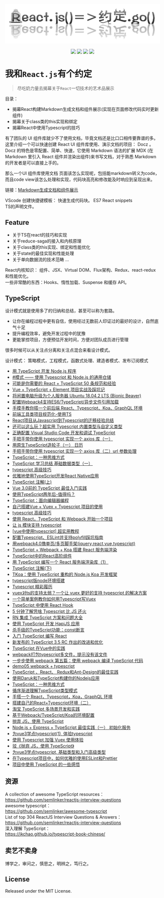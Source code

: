 ![](https://github.com/bluezhan/The-Art-of-ReactJs/raw/master/images/logo.png)

<p align="center">
  <img src="https://img.shields.io/badge/language-fontend-green.svg">
  <img src="https://img.shields.io/badge/React-16+-orange.svg">
  <img src="https://img.shields.io/badge/license-MIT-blue.svg">
  <img src="https://img.shields.io/badge/约定-永远-ff69b4.svg">
</p>

# 我和`React.js`有个约定
> 尽吃奶力量去揭幕关于`React`一切技术的艺术品展示


目录：
- 揭幕React构建Markdown生成文档和组件展示(实现在页面修改代码实时更新组件)
- 揭幕关于class类的this实现和绑定
- 揭幕React中使用Typescript的技巧

有了团队的 UI 组件库就少不了使用文档，毕竟文档还是比口口相传要靠谱的多。这里介绍一个可以快速创建 React UI 组件库使用、演示文档的项目： Docz 。 Docz 的特色是零配置、简单、快速，它使用 Markdown 语法的扩展 MDX (在 Markdown 里引入 React 组件并渲染出组件)来书写文档，对于熟悉 Markdown 的开发者是可以直接上手的。

那么一个UI 组件库使用文档 页面该怎么实现呢，包括能markdown转义为code，而且code view该怎么处理和实现，代码块高亮和修改能及时响应到呈现出来。

链接：[Markdown生成文档和组件展示](https://codesandbox.io/embed/fancy-night-87kse?fontsize=14)


VScode 创建快捷键模板：
快速生成代码块。
ES7 React snippets  
TS的声明文件。  


## Feature

- 关于TS在react的技巧和实现
- 关于reduce-saga的接入和内核原理
- 关于class类的this实现、绑定和性能优化
- 关于state的最佳实现和性能处理
- 关于单向数据流的技术范畴
...

React内核知识：
 组件、JSX、Virtual DOM、Flux架构、Redux、react-redux和性能优化。   
 一些非常酷的东西：Hooks、惰性加载、Suspense 和缓存 API。


## TypeScript




设计模式就是使用多了的归纳和总结，甚至可以称为套路。

- 让你在编程过程中更有自信，使用经过无数前人印证过的最好的设计，自然底气十足
- 提升编程效率，避免开发过程中的犹豫
- 更能掌控项目，方便预估开发时间，方便对团队成员进行管理

很多时候可以从关注点分离和关注点混合来看设计模式。

设计模式： 策略模式，工程模式，函数式处理、建造者模式、发布订阅模式


* [用 TypeScript 开发 Node.js 程序](https://segmentfault.com/a/1190000019028660)  
* [#模式 —— 使用 Typescript 和 Node.js 的通用仓储](https://juejin.im/post/5cc715e1f265da03b36ef390)  
* [可能是你需要的 React + TypeScript 50 条规范和经验](http://t.cn/AiKiOFnN)  
* [Vue + TypeScript + Element 项目实战及踩坑记](https://segmentfault.com/a/1190000018720570)  
* [将闲置电脑升级为个人服务器 Ubuntu 18.04.2 LTS (Bionic Beaver)](https://segmentfault.com/a/1190000019062772)  
* [配置Webpack4支持ES6/TypeScript/异步文件引用加载](https://juejin.im/post/5cf38e4bf265da1b833375da)  
* [手摸手教你搭一个前后端 React、Typescript、Koa、GraphQL 环境](https://github.com/yhlben/cdfang-spider/blob/master/Introduction.md)  
* [前端工具类项目规范化-使用TS](https://juejin.im/post/5ca6dd5c6fb9a05e2b24017a)  
* [React项目从Javascript到Typescript的迁移经验总结](https://segmentfault.com/a/1190000019075274)  
* [还可以这么玩？超实用 Typescript 内置类型与自定义类型](https://segmentfault.com/a/1190000019402237)  
* [正确配置 Visual Studio Code 开发和调试 TypeScript](https://segmentfault.com/a/1190000018777683)  
* [手把手带你使用 typescript 实现一个 axios 库（一）](https://juejin.im/post/5cd15a69e51d454757162511)  
* [用原生TypeScript造轮子（一） 日历](https://segmentfault.com/a/1190000019417139)  
* [手把手带你使用 typescript 实现一个 axios 库（二）url 参数处理](https://juejin.im/post/5cd2aa6de51d45475f4de2c0)  
* [TypeScript：一种思维方式](https://mp.weixin.qq.com/s?__biz=MjM5MTA1MjAxMQ==&mid=2651232096&idx=1&sn=6e22f1a84d33f34eafd07ca6521d108b&chksm=bd494ee48a3ec7f247f4484f669e3c5984c7779931309551318cc3b2a7afcdbc3c2a64d5af0a&mpshare=1&scene=2&srcid=&from=timeline&ascene=2&devicetype=androi)  
* [TypeScript 学习总结 基础数据类型（一）](https://juejin.im/post/5cfcc7fef265da1b80203854)  
* [typescript 高级技巧](https://segmentfault.com/a/1190000019449565)  
* [优雅地使用TypeScript开发React Native应用](https://juejin.im/post/5cd978ef6fb9a031fe3be6bd)  
* [TypeScript 注解(上)](https://segmentfault.com/a/1190000018863111)  
* [Vue 3.0前的 TypeScript 最佳入门实践](https://mp.weixin.qq.com/s?__biz=MzI1NDU3NzM5Mg==&mid=2247483764&idx=1&sn=df7dbf5c4e910a6e1893a0b57b0dd727)  
* [使用TypeScript两年后-值得吗？](https://segmentfault.com/a/1190000018870862)  
* [TypeScript：面向编辑器编程](https://zhuanlan.zhihu.com/p/62292091)  
* [自己搭建Vue + Vuex + Typescript 项目的使用](https://juejin.im/post/5cdc04cde51d453b6b3384f9)  
* [typescript 高级技巧](https://segmentfault.com/a/1190000019449565)  
* [使用 React，TypeScript 和 Webpack 开始一个项目](https://segmentfault.com/a/1190000019489612)  
* [让 js 模块支持 typescript](https://juejin.im/post/5cdd303ee51d453c850d3bd6)  
* [[vue中使用typescript] 超实用教程](https://juejin.im/post/5d0701935188251a4f000ae2)  
* [配置Typescript、ESLint并支持polyfill踩坑指南](https://juejin.im/post/5d06f2d36fb9a07eeb13a778)  
* [用webpack4.0撸单页/多页脚手架(jquery,react,vue,typescript)](https://juejin.im/post/5d078cc16fb9a07ef37668d0)  
* [TypeScript + Webpack + Koa 搭建 React 服务端渲染](https://juejin.im/post/5cb7e9206fb9a068801447fe)  
* [TypeScript中的React高阶组件](https://segmentfault.com/a/1190000018906665)  
* [用 TypeScript 编写一个 React 服务端渲染库（1）](https://juejin.im/post/5cb84aaef265da03904c110e)  
* [TypeScript 注解(下)](https://segmentfault.com/a/1190000018926596)  
* [TKoa：使用 TypeScript 重构的 Node.js Koa 开发框架](https://github.com/tkoajs/tkoa/blob/master/README_CN.md)  
* [typescript版node环境搭建](http://www.zhuyuntao.cn/2019/05/19/typescript%E7%89%88node%E7%8E%AF%E5%A2%83%E6%90%AD%E5%BB%BA/)  
* [Typescript 精彩履历](https://juejin.im/post/5d0a0ce16fb9a07efc498ce4)  
* [vuex对ts的支持太弱？一个让 vuex 更好的支持 typescript 的解决方案](https://juejin.im/post/5d09de7ee51d45108223fc71)  
* [一个简单案例教你如何用Typescript写Vuex](https://juejin.im/post/5d09682d518825531e0648a7)  
* [TypeScript 中使用 React Hook](https://github.com/rrd-fe/blog/blob/master/react/typescript-hooks.md)  
* [5 分钟了解凭啥 Typescript 比 JS 还火](https://mp.weixin.qq.com/s?__biz=MzI5ODM3MjcxNQ==&mid=2247486585&idx=1&sn=df79e8775593ae95f06bab60cba8f87a&chksm=eca7977ddbd01e6b7628800ca31eff749b22c1e2c51a8f56afe9f488236d7cb68ed948d9057f&xtrack=1&scene=90&subscene=93&sessionid=1555581316&clicktime=1555581673&ascene=56&devicetype=android-24&version=2700033c&nettype=WIFI&abtest_cookie=BAABAAoACwASABMABQAjlx4AXJkeAMeZHgDSmR4A3JkeAAAA&lang=zh_CN&pass_ticket=FJ9aWMXy3y10SwF3pmcloMQFqZCgesQZ/+c9g1wLZCT0qzmIFQNewJMQ+vZGhJim&wx_header=1)  
* [RN 集成 TypeScript 方案和问题大全](https://zhuanlan.zhihu.com/p/66243553)  
* [使用 TypeScript 开发 HapiJS 应用](https://segmentfault.com/a/1190000019252547)  
* [杀手级的TypeScript功能：const断言](https://segmentfault.com/a/1190000019239979)  
* [入门 TypeScript 编写 React](https://zhuanlan.zhihu.com/p/69802663)  
* [新发布的 TypeScript 3.5 RC 作出的改进和优化](https://segmentfault.com/a/1190000019265371)  
* [TypeScript 在Vue中的实践](https://juejin.im/post/5cbebc4f6fb9a03232197d6a)  
* [webpack打包typescript多文件，提示没有该文件](http://www.zhuyuntao.cn/2019/04/24/webpack%E6%89%93%E5%8C%85typescript%E5%A4%9A%E6%96%87%E4%BB%B6%EF%BC%8C%E6%8F%90%E7%A4%BA%E6%B2%A1%E6%9C%89%E8%AF%A5%E6%96%87%E4%BB%B6/)  
* [一步步使用 webpack 第五篇：使用 webpack 编译 TypeScript 代码](https://juejin.im/post/5cc0318d6fb9a0320f7de894)  
* [demo05 webpack + typescript](https://juejin.im/post/5ce8ee3c51882521ee5fc86e)  
* [TypeScript 、React、 Redux和Ant-Design的最佳实践](https://segmentfault.com/a/1190000019003444)  
* [使用Daruk和TypeScript构建你的Nodejs应用](https://zhuanlan.zhihu.com/p/63900467)  
* [TypeScript：一种思维方式](https://mp.weixin.qq.com/s?__biz=MjM5MTA1MjAxMQ==&mid=2651232096&idx=1&sn=6e22f1a84d33f34eafd07ca6521d108b&chksm=bd494ee48a3ec7f247f4484f669e3c5984c7779931309551318cc3b2a7afcdbc3c2a64d5af0a&mpshare=1&scene=2&srcid=&from=timeline&ascene=2&devicetype=androi)  
* [循序渐进理解TypeScript类型模式](https://juejin.im/post/5cc2fc9cf265da035b619eee)  
* [手搭一个 React，Typescript，Koa，GraphQL 环境](https://yhlben.github.io/blog/cdfang-spider.html)  
* [搭建自己的React+Typescript环境（二）](https://juejin.im/post/5d1424aef265da1ba9158ed0)  
* [淘宝 TypeScript 多场景开发和实践](https://mp.weixin.qq.com/s/N6Jmrbi-3AY_uo_lc-dBiw)  
* [基于Webpack/TypeScript/Koa的环境配置](https://juejin.im/post/5d167019e51d4558936aa0b9)  
* [抛弃 JS，使用 TypeScript](https://zhuanlan.zhihu.com/p/71699882)  
* [Node.js + Express + TypeScript 最佳实践（一） 初始化服务](https://juejin.im/post/5d10cc1f6fb9a07eaf2b9db6)  
* [为vue3学点typescript(1), 体验typescript](https://segmentfault.com/a/1190000019631849)  
* [使用 Typescript 加强 Vuex 使用体验](https://juejin.im/post/5d19afdfe51d4577790c1cda)  
* [驳《抛弃 JS，使用 TypeScript》](https://zhuanlan.zhihu.com/p/71833005)  
* [为vue3学点typescript, 基础类型和入门高级类型](https://segmentfault.com/a/1190000019641913)  
* [在Typescript项目中，如何优雅的使用ESLint和Prettier](https://segmentfault.com/a/1190000019661168)  
* [项目中使用 TypeScript 的一些感悟](https://segmentfault.com/a/1190000019689245)  




## 资源

A collection of awesome TypeScript resources：   
https://github.com/semlinker/reactjs-interview-questions  
awesome typescript：  
https://github.com/semlinker/awesome-typescript  
List of top 304 ReactJS Interview Questions & Answers：  
https://github.com/semlinker/reactjs-interview-questions  
深入理解 TypeScript：  
https://jkchao.github.io/typescript-book-chinese/





## 卖艺不卖身

博学之，审问之，慎思之，明辨之，笃行之。

## License

Released under the MIT License.

